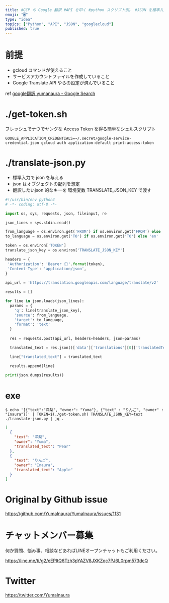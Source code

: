 ```yaml
---
title: #GCP の Google 翻訳 #API を叩く #python スクリプト例。 #JSON を標準入力に与えると 翻訳結果のテキストを付
emoji: "🖥"
type: "idea"
topics: ["Python", "API", "JSON", "googlecloud"]
published: true
---
```


# 前提

- gcloud コマンドが使えること
- サービスアカウントファイルを作成していること
- Google Translate API やらの設定が済んでいること

ref [google翻訳 yumanaura - Google Search](https://www.google.com/search?q=google%E7%BF%BB%E8%A8%B3+yumanaura&oq=google%E7%BF%BB%E8%A8%B3+yumanaura&aqs=chrome..69i57.3403j0j7&sourceid=chrome&ie=UTF-8)

# ./get-token.sh

フレッシュでナウでヤングな Access Token  を得る簡単なシェルスクリプト

```
GOOGLE_APPLICATION_CREDENTIALS=~/.secret/google-service-credential.json gcloud auth application-default print-access-token
```

# ./translate-json.py

- 標準入力で json を与える 
- json はオブジェクトの配列を想定
- 翻訳したいjson 的なキーを 環境変数 TRANSLATE_JSON_KEY で渡す

```py
#!/usr/bin/env python3
# -*- coding: utf-8 -*-

import os, sys, requests, json, fileinput, re

json_lines = sys.stdin.read()

from_language = os.environ.get('FROM') if os.environ.get('FROM') else 'ja'
to_language = os.environ.get('TO') if os.environ.get('TO') else 'en'

token = os.environ['TOKEN']
translate_json_key = os.environ['TRANSLATE_JSON_KEY']

headers = {
 'Authorization': 'Bearer {}'.format(token),
 'Content-Type': 'application/json',
}
 
api_url = 'https://translation.googleapis.com/language/translate/v2'

results = []

for line in json.loads(json_lines):
  params = {
    'q': line[translate_json_key],
    'source': from_language,
    'target': to_language,
    'format': 'text'
  }
 
  res = requests.post(api_url, headers=headers, json=params)

  translated_text = res.json()['data']['translations'][0]['translatedText']

  line["translated_text"] = translated_text

  results.append(line) 
 
print(json.dumps(results))
```


# exe

```
$ echo '[{"text":"洋梨", "owner": "Yuma"}, {"text" : "りんご", "owner" : "Inaura"}]' | TOKEN=$(./get-token.sh) TRANSLATE_JSON_KEY=text ./translate-json.py | jq .
```

```json
[
  {
    "text": "洋梨",
    "owner": "Yuma",
    "translated_text": "Pear"
  },
  {
    "text": "りんご",
    "owner": "Inaura",
    "translated_text": "Apple"
  }
]
```

# Original by Github issue

https://github.com/YumaInaura/YumaInaura/issues/1131








<!-- Update From Qiita API -->

# チャットメンバー募集


何か質問、悩み事、相談などあればLINEオープンチャットもご利用ください。

https://line.me/ti/g2/eEPltQ6Tzh3pYAZV8JXKZqc7PJ6L0rpm573dcQ





# Twitter


https://twitter.com/YumaInaura


<!-- Update From Qiita API -->


